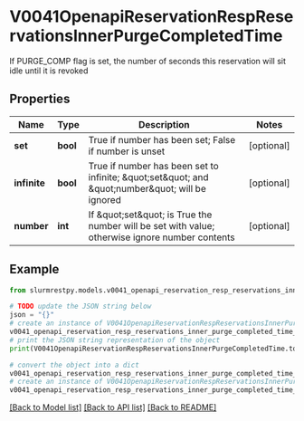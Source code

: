 # V0041OpenapiReservationRespReservationsInnerPurgeCompletedTime

If PURGE_COMP flag is set, the number of seconds this reservation will sit idle until it is revoked

## Properties

Name | Type | Description | Notes
------------ | ------------- | ------------- | -------------
**set** | **bool** | True if number has been set; False if number is unset | [optional]
**infinite** | **bool** | True if number has been set to infinite; \&quot;set\&quot; and \&quot;number\&quot; will be ignored | [optional]
**number** | **int** | If \&quot;set\&quot; is True the number will be set with value; otherwise ignore number contents | [optional]

## Example

```python
from slurmrestpy.models.v0041_openapi_reservation_resp_reservations_inner_purge_completed_time import V0041OpenapiReservationRespReservationsInnerPurgeCompletedTime

# TODO update the JSON string below
json = "{}"
# create an instance of V0041OpenapiReservationRespReservationsInnerPurgeCompletedTime from a JSON string
v0041_openapi_reservation_resp_reservations_inner_purge_completed_time_instance = V0041OpenapiReservationRespReservationsInnerPurgeCompletedTime.from_json(json)
# print the JSON string representation of the object
print(V0041OpenapiReservationRespReservationsInnerPurgeCompletedTime.to_json())

# convert the object into a dict
v0041_openapi_reservation_resp_reservations_inner_purge_completed_time_dict = v0041_openapi_reservation_resp_reservations_inner_purge_completed_time_instance.to_dict()
# create an instance of V0041OpenapiReservationRespReservationsInnerPurgeCompletedTime from a dict
v0041_openapi_reservation_resp_reservations_inner_purge_completed_time_from_dict = V0041OpenapiReservationRespReservationsInnerPurgeCompletedTime.from_dict(v0041_openapi_reservation_resp_reservations_inner_purge_completed_time_dict)
```
[[Back to Model list]](../README.md#documentation-for-models) [[Back to API list]](../README.md#documentation-for-api-endpoints) [[Back to README]](../README.md)


